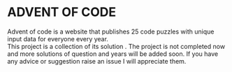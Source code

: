 # ADVENT OF CODE #
Advent of code is a website that publishes 25 code puzzles with unique input data for everyone every year.  
This project is a collection of its solution . The project is not completed now and more solutions of question and years will be added soon.
If you have any advice or suggestion raise an issue I will appreciate them.
